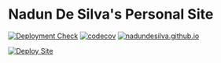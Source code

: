 # Nadun De Silva's Personal Site

[![Deployment Check](https://github.com/nadundesilva/nadundesilva.github.io/workflows/Deployment%20Check/badge.svg)](https://github.com/nadundesilva/nadundesilva.github.io/actions/workflows/deployment-check.yaml)
[![codecov](https://codecov.io/gh/nadundesilva/nadundesilva.github.io/branch/main/graph/badge.svg?token=6MTBQJD6PI)](https://codecov.io/gh/nadundesilva/nadundesilva.github.io)
[![nadundesilva.github.io](https://img.shields.io/endpoint?url=https://dashboard.cypress.io/badge/simple/w712w3/main&style=flat&logo=cypress)](https://dashboard.cypress.io/projects/w712w3/runs)

[![Deploy Site](https://github.com/nadundesilva/nadundesilva.github.io/actions/workflows/deploy-site.yaml/badge.svg)](https://github.com/nadundesilva/nadundesilva.github.io/actions/workflows/deploy-site.yaml)
